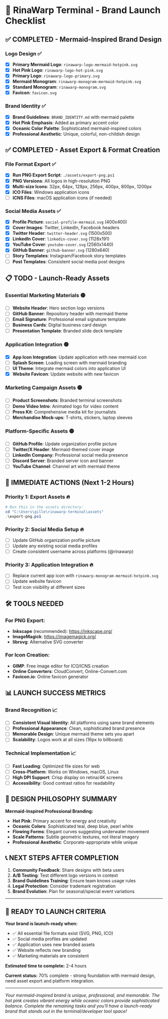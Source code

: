 # 🚀 RinaWarp Terminal - Brand Launch Checklist

## ✅ **COMPLETED** - Mermaid-Inspired Brand Design

### Logo Design ✅
- [x] **Primary Mermaid Logo**: `rinawarp-logo-mermaid-hotpink.svg`
- [x] **Hot Pink Logo**: `rinawarp-logo-hot-pink.svg` 
- [x] **Primary Logo**: `rinawarp-logo-primary.svg`
- [x] **Mermaid Monogram**: `rinawarp-monogram-mermaid-hotpink.svg`
- [x] **Standard Monogram**: `rinawarp-monogram.svg`
- [x] **Favicon**: `favicon.svg`

### Brand Identity ✅
- [x] **Brand Guidelines**: `BRAND_IDENTITY.md` with mermaid palette
- [x] **Hot Pink Emphasis**: Added as primary accent color
- [x] **Oceanic Color Palette**: Sophisticated mermaid-inspired colors
- [x] **Professional Aesthetic**: Unique, colorful, non-childish design

## ✅ **COMPLETED** - Asset Export & Format Creation

### File Format Export ✅
- [x] **Run PNG Export Script**: `./assets/export-png.ps1`
- [x] **PNG Versions**: All logos in high-resolution PNG
- [x] **Multi-size Icons**: 32px, 64px, 128px, 256px, 400px, 800px, 1200px
- [x] **ICO Files**: Windows application icons
- [ ] **ICNS Files**: macOS application icons (if needed)

### Social Media Assets ✅
- [x] **Profile Picture**: `social-profile-mermaid.svg` (400x400)
- [x] **Cover Images**: Twitter, LinkedIn, Facebook headers
- [x] **Twitter Header**: `twitter-header.svg` (1500x500)
- [x] **LinkedIn Cover**: `linkedin-cover.svg` (1128x191)
- [x] **YouTube Cover**: `youtube-cover.svg` (2560x1440)
- [x] **GitHub Banner**: `github-banner.svg` (1280x640)
- [ ] **Story Templates**: Instagram/Facebook story templates
- [ ] **Post Templates**: Consistent social media post designs

## 📋 **TODO** - Launch-Ready Assets

### Essential Marketing Materials 🟡
- [ ] **Website Header**: Hero section logo versions
- [ ] **GitHub Banner**: Repository header with mermaid theme
- [ ] **Email Signature**: Professional email signature template
- [ ] **Business Cards**: Digital business card design
- [ ] **Presentation Template**: Branded slide deck template

### Application Integration 🟡
- [x] **App Icon Integration**: Update application with new mermaid icon
- [ ] **Splash Screen**: Loading screen with mermaid branding
- [ ] **UI Theme**: Integrate mermaid colors into application UI
- [x] **Website Favicon**: Update website with new favicon

### Marketing Campaign Assets 🟡
- [ ] **Product Screenshots**: Branded terminal screenshots
- [ ] **Demo Video Intro**: Animated logo for video content
- [ ] **Press Kit**: Comprehensive media kit for journalists
- [ ] **Merchandise Mock-ups**: T-shirts, stickers, laptop sleeves

### Platform-Specific Assets 🟡
- [ ] **GitHub Profile**: Update organization profile picture
- [ ] **Twitter/X Header**: Mermaid-themed cover image
- [ ] **LinkedIn Company**: Professional social media presence
- [ ] **Discord Server**: Branded server icon and banner
- [ ] **YouTube Channel**: Channel art with mermaid theme

## 🎯 **IMMEDIATE ACTIONS** (Next 1-2 Hours)

### Priority 1: Export Assets 🔥
```powershell
# Run this in the assets directory:
cd "C:\Users\gille\rinawarp-terminal\assets"
.\export-png.ps1
```

### Priority 2: Social Media Setup 🔥
- [ ] Update GitHub organization profile picture
- [ ] Update any existing social media profiles
- [ ] Create consistent username across platforms (@rinawarp)

### Priority 3: Application Integration 🔥
- [ ] Replace current app icon with `rinawarp-monogram-mermaid-hotpink.svg`
- [ ] Update website favicon
- [ ] Test icon visibility at different sizes

## 🛠️ **TOOLS NEEDED**

### For PNG Export:
- **Inkscape** (recommended): https://inkscape.org/
- **ImageMagick**: https://imagemagick.org/
- **librsvg**: Alternative SVG converter

### For Icon Creation:
- **GIMP**: Free image editor for ICO/ICNS creation
- **Online Converters**: CloudConvert, Online-Convert.com
- **Favicon.io**: Online favicon generator

## 📊 **LAUNCH SUCCESS METRICS**

### Brand Recognition 📈
- [ ] **Consistent Visual Identity**: All platforms using same brand elements
- [ ] **Professional Appearance**: Clean, sophisticated brand presence
- [ ] **Memorable Design**: Unique mermaid theme sets you apart
- [ ] **Scalability**: Logos work at all sizes (16px to billboard)

### Technical Implementation 📈
- [ ] **Fast Loading**: Optimized file sizes for web
- [ ] **Cross-Platform**: Works on Windows, macOS, Linux
- [ ] **High DPI Support**: Crisp display on retina/4K screens
- [ ] **Accessibility**: Good contrast ratios for readability

## 🎨 **DESIGN PHILOSOPHY SUMMARY**

**Mermaid-Inspired Professional Branding:**
- **Hot Pink**: Primary accent for energy and creativity
- **Oceanic Colors**: Sophisticated teal, deep blue, pearl white
- **Flowing Forms**: Elegant curves suggesting underwater movement
- **Scale Patterns**: Subtle geometric textures, not literal imagery
- **Professional Aesthetic**: Corporate-appropriate while unique

## 📞 **NEXT STEPS AFTER COMPLETION**

1. **Community Feedback**: Share designs with beta users
2. **A/B Testing**: Test different logo versions in context
3. **Brand Guidelines Training**: Ensure team knows usage rules
4. **Legal Protection**: Consider trademark registration
5. **Brand Evolution**: Plan for seasonal/special event variations

---

## 🚀 **READY TO LAUNCH CRITERIA**

**Your brand is launch-ready when:**
- ✅ All essential file formats exist (SVG, PNG, ICO)
- ✅ Social media profiles are updated
- ✅ Application uses new branded assets
- ✅ Website reflects new branding
- ✅ Marketing materials are consistent

**Estimated time to complete:** 2-4 hours

**Current status:** 70% complete - strong foundation with mermaid design, need asset export and platform integration.

---

*Your mermaid-inspired brand is unique, professional, and memorable. The hot pink creates vibrant energy while oceanic colors provide sophisticated balance. Complete the remaining tasks and you'll have a launch-ready brand that stands out in the terminal/developer tool space!*

